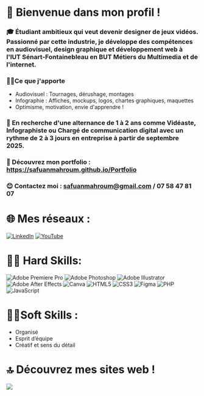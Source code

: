 # 💫 Bienvenue dans mon profil !
### 🎓 Étudiant ambitieux qui veut devenir designer de jeux vidéos. Passionné par cette industrie, je développe des compétences en audiovisuel, design graphique et développement web à l'IUT Sénart-Fontainebleau en BUT Métiers du Multimedia et de l'internet.

### 👨‍💼Ce que j'apporte
 - Audiovisuel : Tournages, dérushage, montages
 - Infographie : Affiches, mockups, logos, chartes graphiques, maquettes
 - Optimisme, motivation, envie d'apprendre !

### 💼 En recherche d'une alternance de 1 à 2 ans comme Vidéaste, Infographiste ou Chargé de communication digital avec un rythme de 2 à 3 jours en entreprise à partir de septembre 2025.

### 👀 Découvrez mon portfolio : https://safuanmahroum.github.io/Portfolio

### 😊 Contactez moi : safuanmahroum@gmail.com / 07 58 47 81 07

# 🌐 Mes réseaux :
[![LinkedIn](https://img.shields.io/badge/LinkedIn-%230077B5.svg?logo=linkedin&logoColor=white)](https://linkedin.com/in/SafuanMahroum) [![YouTube](https://img.shields.io/badge/YouTube-%23FF0000.svg?logo=YouTube&logoColor=white)](https://youtube.com/@ThePanterSwit)

# 👨‍💻 Hard Skills:
![Adobe Premiere Pro](https://img.shields.io/badge/Adobe%20Premiere%20Pro-9999FF.svg?style=for-the-badge&logo=Adobe%20Premiere%20Pro&logoColor=white) ![Adobe Photoshop](https://img.shields.io/badge/adobe%20photoshop-%2331A8FF.svg?style=for-the-badge&logo=adobe%20photoshop&logoColor=white) ![Adobe Illustrator](https://img.shields.io/badge/adobe%20illustrator-%23FF9A00.svg?style=for-the-badge&logo=adobe%20illustrator&logoColor=white) ![Adobe After Effects](https://img.shields.io/badge/Adobe%20After%20Effects-9999FF.svg?style=for-the-badge&logo=Adobe%20After%20Effects&logoColor=white) ![Canva](https://img.shields.io/badge/Canva-%2300C4CC.svg?style=for-the-badge&logo=Canva&logoColor=white) ![HTML5](https://img.shields.io/badge/html5-%23E34F26.svg?style=for-the-badge&logo=html5&logoColor=white) ![CSS3](https://img.shields.io/badge/css3-%231572B6.svg?style=for-the-badge&logo=css3&logoColor=white) ![Figma](https://img.shields.io/badge/figma-%23F24E1E.svg?style=for-the-badge&logo=figma&logoColor=white) ![PHP](https://img.shields.io/badge/php-%23777BB4.svg?style=for-the-badge&logo=php&logoColor=white) ![JavaScript](https://img.shields.io/badge/javascript-%23323330.svg?style=for-the-badge&logo=javascript&logoColor=%23F7DF1E)

# 👨‍🎓Soft Skills :
- Organisé
- Esprit d’équipe
- Créatif et sens du détail
  
# 🔝 Découvrez mes sites web !
![](https://github-contributor-stats.vercel.app/api?username=SafuanMahroum&limit=5&theme=tokyonight&combine_all_yearly_contributions=true)
